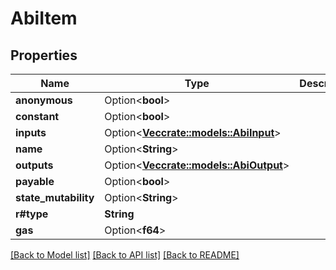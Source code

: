 # AbiItem

## Properties

Name | Type | Description | Notes
------------ | ------------- | ------------- | -------------
**anonymous** | Option<**bool**> |  | [optional]
**constant** | Option<**bool**> |  | [optional]
**inputs** | Option<[**Vec<crate::models::AbiInput>**](AbiInput.md)> |  | [optional]
**name** | Option<**String**> |  | [optional]
**outputs** | Option<[**Vec<crate::models::AbiOutput>**](AbiOutput.md)> |  | [optional]
**payable** | Option<**bool**> |  | [optional]
**state_mutability** | Option<**String**> |  | [optional]
**r#type** | **String** |  | 
**gas** | Option<**f64**> |  | [optional]

[[Back to Model list]](../README.md#documentation-for-models) [[Back to API list]](../README.md#documentation-for-api-endpoints) [[Back to README]](../README.md)


